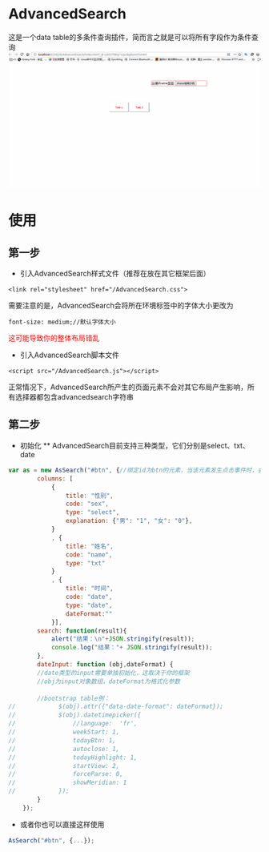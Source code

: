 # AdvancedSearch

这是一个data table的多条件查询插件，简而言之就是可以将所有字段作为条件查询
![示例](iframe.gif)
# 使用

## 第一步
* 引入AdvancedSearch样式文件（推荐在放在其它框架后面）
```
<link rel="stylesheet" href="/AdvancedSearch.css">
```
需要注意的是，AdvancedSearch会将所在环境<html>标签中的字体大小更改为
```
font-size: medium;//默认字体大小
```
<font color="red">这可能导致你的整体布局错乱</font>

* 引入AdvancedSearch脚本文件
```
<script src="/AdvancedSearch.js"></script>
```
正常情况下，AdvancedSearch所产生的页面元素不会对其它布局产生影响，所有选择器都包含advancedsearch字符串

## 第二步
* 初始化
** AdvancedSearch目前支持三种类型，它们分别是select、txt、date
``` javascript
var as = new AsSearch("#btn", {//绑定id为btn的元素，当该元素发生点击事件时，会显示AdvancedSearch页面
        columns: [
            {
                title: "性别",
                code: "sex",
                type: "select",
                explanation: {"男": "1", "女": "0"},
            }
            , {
                title: "姓名",
                code: "name",
                type: "txt"
            }
            , {
                title: "时间",
                code: "date",
                type: "date",
                dateFormat:""
            }],
        search: function(result){
            alert("结果：\n"+JSON.stringify(result));
            console.log("结果："+ JSON.stringify(result));
        },
        dateInput: function (obj,dateFormat) {
        //date类型的input需要单独初始化，这取决于你的框架
        //obj为input对象数组，dateFormat为格式化参数

        //bootstrap table例：
//            $(obj).attr({"data-date-format": dateFormat});
//            $(obj).datetimepicker({
//                //language:  'fr',
//                weekStart: 1,
//                todayBtn: 1,
//                autoclose: 1,
//                todayHighlight: 1,
//                startView: 2,
//                forceParse: 0,
//                showMeridian: 1
//            });
        }
    });
```
* 或者你也可以直接这样使用
``` javascript
AsSearch("#btn", {...});
```
